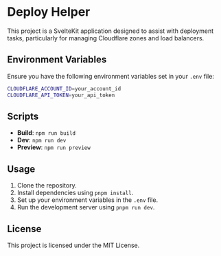 # Deploy Helper

This project is a SvelteKit application designed to assist with deployment tasks, particularly for managing Cloudflare zones and load balancers.

## Environment Variables

Ensure you have the following environment variables set in your `.env` file:

```bash
CLOUDFLARE_ACCOUNT_ID=your_account_id
CLOUDFLARE_API_TOKEN=your_api_token
```

## Scripts

- **Build**: `npm run build`
- **Dev**: `npm run dev`
- **Preview**: `npm run preview`

## Usage

1. Clone the repository.
2. Install dependencies using `pnpm install`.
3. Set up your environment variables in the `.env` file.
4. Run the development server using `pnpm run dev`.

## License

This project is licensed under the MIT License.
